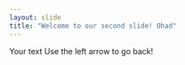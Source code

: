 ```yaml
---
layout: slide
title: "Welcome to our second slide! Ohad"
---
```

Your text
Use the left arrow to go back!
